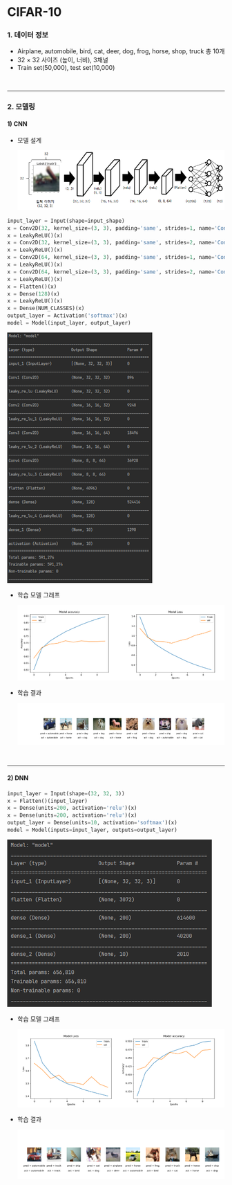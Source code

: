 # CIFAR-10

### 1. 데이터 정보

- Airplane, automobile, bird, cat, deer, dog, frog, horse, shop, truck 총 10개 
- 32 × 32 사이즈 (높이, 너비), 3채널
- Train set(50,000), test set(10,000)

<br>

---

### 2. 모델링

#### 1) CNN

- 모델 설계

  <img src = "https://github.com/sanga327/KSA/blob/main/Module06. 딥러닝 심화/Image/image-20210530144055399.png">

  

```python
input_layer = Input(shape=input_shape)
x = Conv2D(32, kernel_size=(3, 3), padding='same', strides=1, name='Conv1')(input_layer)
x = LeakyReLU()(x)
x = Conv2D(32, kernel_size=(3, 3), padding='same', strides=2, name='Conv2')(x)
x = LeakyReLU()(x)
x = Conv2D(64, kernel_size=(3, 3), padding='same', strides=1, name='Conv3')(x)
x = LeakyReLU()(x)
x = Conv2D(64, kernel_size=(3, 3), padding='same', strides=2, name='Conv4')(x)
x = LeakyReLU()(x)
x = Flatten()(x)
x = Dense(128)(x)
x = LeakyReLU()(x)
x = Dense(NUM_CLASSES)(x)
output_layer = Activation('softmax')(x)
model = Model(input_layer, output_layer)
```

<img src = "https://github.com/sanga327/KSA/blob/main/Module06. 딥러닝 심화/Image/image-20210530143839482.png">



- 학습 모델 그래프

  <img src = "https://github.com/sanga327/KSA/blob/main/Module06. 딥러닝 심화/Image/image-20210530144123107.png">

  

- 학습 결과

  <img src = "https://github.com/sanga327/KSA/blob/main/Module06. 딥러닝 심화/Image/image-20210530144143638.png">

  

<br>

---

#### 2) DNN

```python
input_layer = Input(shape=(32, 32, 3))
x = Flatten()(input_layer)
x = Dense(units=200, activation='relu')(x)
x = Dense(units=200, activation='relu')(x)
output_layer = Dense(units=10, activation='softmax')(x)
model = Model(inputs=input_layer, outputs=output_layer)
```

<img src = "https://github.com/sanga327/KSA/blob/main/Module06. 딥러닝 심화/Image/image-20210530143935965.png">



- 학습 모델 그래프

  ​	<img src = "https://github.com/sanga327/KSA/blob/main/Module06. 딥러닝 심화/Image/image-20210530143955598.png">

  

- 학습 결과

  <img src = "https://github.com/sanga327/KSA/blob/main/Module06. 딥러닝 심화/Image/image-20210530144031281.png">